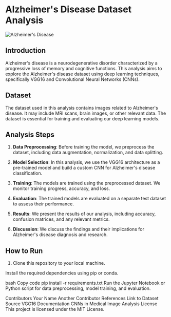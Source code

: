 
# Alzheimer's Disease Dataset Analysis

![Alzheimer's Disease](alzheimer_image.jpg)

## Introduction

Alzheimer's disease is a neurodegenerative disorder characterized by a progressive loss of memory and cognitive functions. This analysis aims to explore the Alzheimer's disease dataset using deep learning techniques, specifically VGG16 and Convolutional Neural Networks (CNNs).

## Dataset

The dataset used in this analysis contains images related to Alzheimer's disease. It may include MRI scans, brain images, or other relevant data. The dataset is essential for training and evaluating our deep learning models.

## Analysis Steps

1. **Data Preprocessing**: Before training the model, we preprocess the dataset, including data augmentation, normalization, and data splitting.

2. **Model Selection**: In this analysis, we use the VGG16 architecture as a pre-trained model and build a custom CNN for Alzheimer's disease classification.

3. **Training**: The models are trained using the preprocessed dataset. We monitor training progress, accuracy, and loss.

4. **Evaluation**: The trained models are evaluated on a separate test dataset to assess their performance.

5. **Results**: We present the results of our analysis, including accuracy, confusion matrices, and any relevant metrics.

6. **Discussion**: We discuss the findings and their implications for Alzheimer's disease diagnosis and research.

## How to Run

1. Clone this repository to your local machine.
   
Install the required dependencies using pip or conda.

bash
Copy code
pip install -r requirements.txt
Run the Jupyter Notebook or Python script for data preprocessing, model training, and evaluation.

Contributors
Your Name
Another Contributor
References
Link to Dataset Source
VGG16 Documentation
CNNs in Medical Image Analysis
License
This project is licensed under the MIT License.
